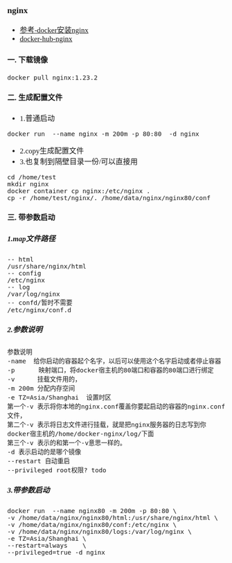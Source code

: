 <span  style="font-family: Simsun,serif; font-size: 17px; ">

### nginx

- [参考-docker安装nginx](https://blog.csdn.net/weixin_46244732/article/details/114315708)
- [docker-hub-nginx](https://hub.docker.com/_/nginx)

#### 一. 下载镜像

~~~
docker pull nginx:1.23.2
~~~

#### 二. 生成配置文件

- 1.普通启动

~~~
docker run  --name nginx -m 200m -p 80:80  -d nginx
~~~

- 2.copy生成配置文件
- 3.也复制到隔壁目录一份/可以直接用

~~~
cd /home/test
mkdir nginx
docker container cp nginx:/etc/nginx .
cp -r /home/test/nginx/. /home/data/nginx/nginx80/conf
~~~

#### 三. 带参数启动

##### 1.map文件路径

~~~
-- html
/usr/share/nginx/html
-- config
/etc/nginx
-- log
/var/log/nginx
-- confd/暂时不需要
/etc/nginx/conf.d
~~~

##### 2.参数说明

~~~
参数说明
-name  给你启动的容器起个名字，以后可以使用这个名字启动或者停止容器
-p 　　  映射端口，将docker宿主机的80端口和容器的80端口进行绑定
-v 　　　挂载文件用的，
-m 200m 分配内存空间
-e TZ=Asia/Shanghai  设置时区
第一个-v 表示将你本地的nginx.conf覆盖你要起启动的容器的nginx.conf文件，
第二个-v 表示将日志文件进行挂载，就是把nginx服务器的日志写到你docker宿主机的/home/docker-nginx/log/下面
第三个-v 表示的和第一个-v意思一样的。
-d 表示启动的是哪个镜像
--restart 自动重启
--privileged root权限? todo
~~~

##### 3.带参数启动

~~~
docker run  --name nginx80 -m 200m -p 80:80 \
-v /home/data/nginx/nginx80/html:/usr/share/nginx/html \
-v /home/data/nginx/nginx80/conf:/etc/nginx \
-v /home/data/nginx/nginx80/logs:/var/log/nginx \
-e TZ=Asia/Shanghai \
--restart=always    \
--privileged=true -d nginx
~~~

</span>